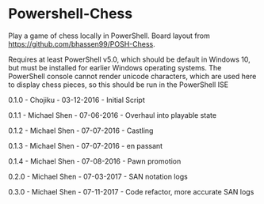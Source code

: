 # Powershell-Chess
Play a game of chess locally in PowerShell. Board layout from https://github.com/bhassen99/POSH-Chess. 

Requires at least PowerShell v5.0, which should be default in Windows 10, but must be installed for earlier Windows operating systems.
The PowerShell console cannot render unicode characters, which are used here to display chess pieces, so this should be run in the
PowerShell ISE

0.1.0 - Chojiku      - 03-12-2016 - Initial Script

0.1.1 - Michael Shen - 07-06-2016 - Overhaul into playable state

0.1.2 - Michael Shen - 07-07-2016 - Castling

0.1.3 - Michael Shen - 07-07-2016 - en passant

0.1.4 - Michael Shen - 07-08-2016 - Pawn promotion

0.2.0 - Michael Shen - 07-03-2017 - SAN notation logs

0.3.0 - Michael Shen - 07-11-2017 - Code refactor, more accurate SAN logs
